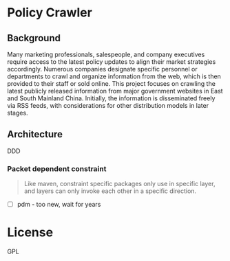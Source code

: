# Policy Crawler

## Background
Many marketing professionals, salespeople, and company executives require access to the latest policy updates to align their market strategies accordingly. Numerous companies designate specific personnel or departments to crawl and organize information from the web, which is then provided to their staff or sold online. This project focuses on crawling the latest publicly released information from major government websites in East and South Mainland China. Initially, the information is disseminated freely via RSS feeds, with considerations for other distribution models in later stages.

## Architecture
DDD


### Packet dependent constraint
> Like maven, constraint specific packages only use in specific layer, and layers can only invoke each other in a specific direction.

- [ ] pdm - too new, wait for years

# License
GPL